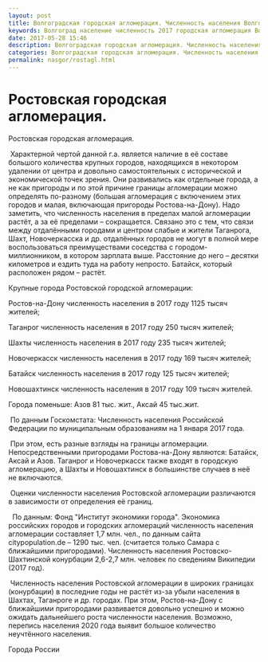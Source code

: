 ```yaml
---
layout: post
title: Волгоградская городская агломерация. Численность населения Волгограда
keywords: Волгоград население численность 2017 городская агломерация Волжский
date: 2017-05-28 15:46
description: Волгоградская городская агломерация. Численность населения Волгограда, Волжского 2017
categories: Волгоградская городская агломерация. Численность населения Волгограда, Волжского 2017
permalink: nasgor/rostagl.html
---
```


# Ростовская городская агломерация.



Ростовская городская агломерация.




 Характерной чертой данной г.а. является наличие в её составе большого количества крупных городов, находящихся в некотором удалении от центра и довольно самостоятельных с исторической и экономической точек зрения. Они развивались как отдельные города, а не как пригороды и по этой причине границы агломерации можно определять по-разному (большая агломерация с включением этих городов и малая, включающая пригороды Ростова-на-Дону). 
Надо заметить, что численность населения в пределах малой агломерации растёт, а за её пределами – сокращается. Связано это с тем, что связи между отдалёнными городами и центром слабые и жители Таганрога, Шахт, Новочеркасска и др. отдалённых городов не могут в полной мере воспользоваться преимуществами соседства с городом-миллионником, в котором зарплата выше. Расстояние до него – десятки километров и ездить туда на работу непросто. Батайск, который расположен рядом – растёт.



Крупные города Ростовской городской агломерации:


Ростов-на-Дону численность населения в 2017 году 1125 тысяч жителей;  


Таганрог численность населения в 2017 году 250 тысяч жителей;  


Шахты численность населения в 2017 году 235 тысяч жителей;  


Новочеркасск численность населения в 2017 году 169 тысяч жителей;  


Батайск численность населения в 2017 году 125 тысяч жителей;


Новошахтинск численность населения в 2017 году 109 тысяч жителей.  


Города поменьше: Азов 81 тыс. жит., Аксай 45 тыс.жит.


 По данным Госкомстата: Численность населения Российской Федерации по муниципальным образованиям на 1 января 2017 года.



 При этом, есть разные взгляды на границы агломерации. Непосредственными пригородами Ростова-на-Дону являются: Батайск, Аксай и Азов. Таганрог и Новочеркасск также входят в городскую агломерацию, а Шахты и Новошахтинск в большинстве случаев в неё не включаются.



 Оценки численности населения Ростовской агломерации различаются в зависимости от определения её границ.  



  По данным: Фонд &#34;Институт экономики города&#34;. Экономика российских городов и городских агломераций численность населения агломерации составляет 1,7 млн. чел., по данным сайта citypopulation.de – 1290 тыс. чел. (считается только Самара с ближайшими пригородами).
Численность населения Ростовско-Шахтинской конурбации  2,6-2,7 млн. человек по сведениям Википедии (2017 год).



 Численность населения Ростовской агломерации в широких границах (конурбации) в последние годы не растёт из-за убыли населения в Шахтах, Таганроге и др. городах. При этом, Ростов-на-Дону с ближайшими пригородами развивается довольно успешно и можно ожидать дальнейшего роста численности населения. Возможно, перепись населения 2020 года выявит большое количество неучтённого населения.



Города России



		
